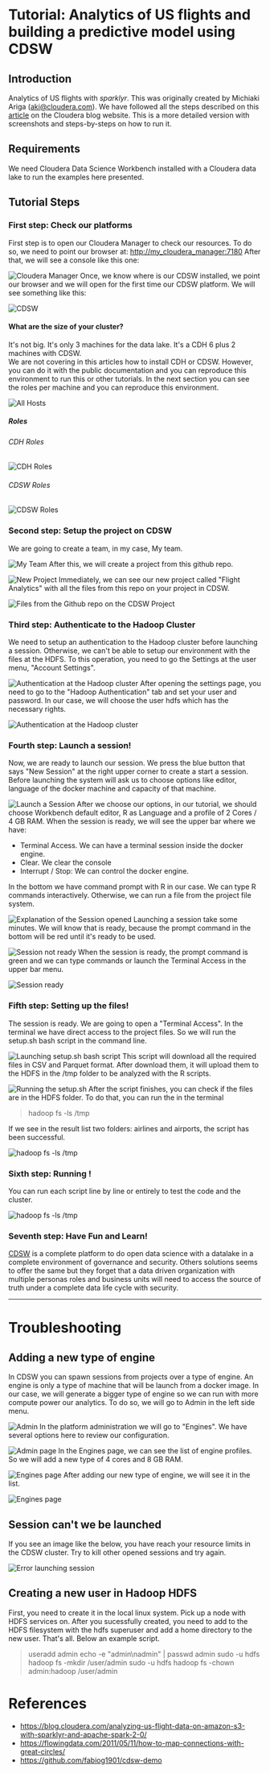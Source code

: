 # Tutorial: Analytics of US flights and building a predictive model using CDSW
## Introduction
Analytics of US flights with _sparklyr_. This was originally created by Michiaki Ariga (aki@cloudera.com). We have followed all the steps described on this [article](https://blog.cloudera.com/analyzing-us-flight-data-on-amazon-s3-with-sparklyr-and-apache-spark-2-0/) on the Cloudera blog website. This is a more detailed version with screenshots and steps-by-steps on how to run it.
## Requirements
We need Cloudera Data Science Workbench installed with a Cloudera data lake to run the examples here presented. 
 ## Tutorial Steps
### First step: Check our platforms
First step is to open our Cloudera Manager to check our resources. To do so, we need to point our browser at: [http://my_cloudera_manager:7180](http://my_cloudera_manager:7180)
After that, we will see a console like this one:

![Cloudera Manager](https://raw.githubusercontent.com/galanteh/cdsw-flight-analytics/master/images/Image1.png)
Once, we know where is our CDSW installed, we point our browser and we will open for the first time our CDSW platform. We will see something like this:

![CDSW](https://raw.githubusercontent.com/galanteh/cdsw-flight-analytics/master/images/Image2.png)
#### What are the size of your cluster?
It's not big. It's only 3 machines for the data lake. It's a CDH 6 plus 2 machines with CDSW.  
We are not covering in this articles how to install CDH or CDSW. However, you can do it with the public documentation and you can reproduce this environment to run this or other tutorials.
In the next section you can see the roles per machine and you can reproduce this environment.

![All Hosts](https://raw.githubusercontent.com/galanteh/cdsw-flight-analytics/master/images/Image4.png)
##### Roles
###### CDH Roles
![CDH Roles](https://raw.githubusercontent.com/galanteh/cdsw-flight-analytics/master/images/Image5.png)
###### CDSW Roles
![CDSW Roles](https://raw.githubusercontent.com/galanteh/cdsw-flight-analytics/master/images/Image6.png)
### Second step: Setup the project on CDSW
We are going to create a team, in my case, My team. 

![My Team](https://raw.githubusercontent.com/galanteh/cdsw-flight-analytics/master/images/Image3.png)
After this, we will create a project from this github repo. 

![New Project](https://raw.githubusercontent.com/galanteh/cdsw-flight-analytics/master/images/Image7.png)
Immediately, we can see our new project called "Flight Analytics" with all the files from this repo on your project in CDSW.

![Files from the Github repo on the CDSW Project](https://raw.githubusercontent.com/galanteh/cdsw-flight-analytics/master/images/Image8.png)
### Third step: Authenticate to the Hadoop Cluster
We need to setup an authentication to the Hadoop cluster before launching a session. Otherwise, we can't be able to setup our environment with the files at the HDFS.
To this operation, you need to go the Settings at the user menu, "Account Settings". 

![Authentication at the Hadoop cluster](https://raw.githubusercontent.com/galanteh/cdsw-flight-analytics/master/images/Image24.png)
After opening the settings page, you need to go to the "Hadoop Authentication" tab and set your user and password. In our case, we will choose the user hdfs which has the necessary rights.

![Authentication at the Hadoop cluster](https://raw.githubusercontent.com/galanteh/cdsw-flight-analytics/master/images/Image15.png)
### Fourth step: Launch a session!
Now, we are ready to launch our session. We press the blue button that says "New Session" at the right upper corner to create a start a session.
Before launching the system will ask us to choose options like editor, language of the docker machine and capacity of that machine.

![Launch a Session](https://raw.githubusercontent.com/galanteh/cdsw-flight-analytics/master/images/Image20.png)
After we choose our options, in our tutorial, we should choose Workbench default editor, R as Language and a profile of 2 Cores / 4 GB RAM.
When the session is ready, we will see the upper bar where we have:
 - Terminal Access. We can have a terminal session inside the docker engine.
 - Clear. We clear the console
 - Interrupt / Stop: We can control the docker engine. 
 
 In the bottom we have command prompt with R in our case. We can type R commands interactively.
Otherwise, we can run a file from the project file system.

![Explanation of the Session opened](https://raw.githubusercontent.com/galanteh/cdsw-flight-analytics/master/images/Image14.png)
Launching a session take some minutes. We will know that is ready, because the prompt command in the bottom will be red until it's ready to be used. 

![Session not ready ](https://raw.githubusercontent.com/galanteh/cdsw-flight-analytics/master/images/Image21.png)
When the session is ready, the prompt command is green and we can type commands or launch the Terminal Access in the upper bar menu.

![Session ready ](https://raw.githubusercontent.com/galanteh/cdsw-flight-analytics/master/images/Image22.png)
### Fifth step: Setting up the files!
The session is ready. We are going to open a "Terminal Access". In the terminal we have direct access to the project files. So we will run the setup.sh bash script in the command line. 

![Launching setup.sh bash script ](https://raw.githubusercontent.com/galanteh/cdsw-flight-analytics/master/images/Image23.png)
This script will download all the required files in CSV and Parquet format. After download them, it will upload them to the HDFS in the /tmp folder to be analyzed with the R scripts.

![Running the setup.sh](https://raw.githubusercontent.com/galanteh/cdsw-flight-analytics/master/images/Image16.png)
After the script finishes, you can check if the files are in the HDFS folder.
To do that, you can run the in the terminal

> hadoop fs -ls /tmp

If we see in the result list two folders: airlines and airports, the script has been successful.

![hadoop fs -ls /tmp](https://raw.githubusercontent.com/galanteh/cdsw-flight-analytics/master/images/Image17.png)
### Sixth step: Running !
You can run each script line by line or entirely to test the code and the cluster. 

![hadoop fs -ls /tmp](https://raw.githubusercontent.com/galanteh/cdsw-flight-analytics/master/images/Image25.png)
### Seventh step: Have Fun and Learn!
[CDSW](https://www.cloudera.com/products/data-science-and-engineering/data-science-workbench.html) is a complete platform to do open data science with a datalake in a complete environment of governance and security. Others solutions seems to offer the same but they forget that a data driven organization with multiple personas roles and business units will need to access the source of truth under a complete data life cycle with security.
___
# Troubleshooting
## Adding a new type of engine
In CDSW you can spawn sessions from projects over a type of engine. An engine is only a type of machine that will be launch from a docker image. 
In our case, we will generate a bigger type of engine so we can run with more compute power our analytics. 
To do so, we will go to Admin in the left side menu.

![Admin ](https://raw.githubusercontent.com/galanteh/cdsw-flight-analytics/master/images/Image9.png)
In the platform administration we will go to "Engines". We have several options here to review our configuration.

![Admin page](https://raw.githubusercontent.com/galanteh/cdsw-flight-analytics/master/images/Image10.png)
In the Engines page, we can see the list of engine profiles. So we will add a new type of 4 cores and 8 GB RAM.

![Engines page](https://raw.githubusercontent.com/galanteh/cdsw-flight-analytics/master/images/Image11.png)
After adding our new type of engine, we will see it in the list.

![Engines page](https://raw.githubusercontent.com/galanteh/cdsw-flight-analytics/master/images/Image12.png)
## Session can't we be launched
If you see an image like the below, you have reach your resource limits in the CDSW cluster. Try to kill other opened sessions and try again.

![Error launching session](https://raw.githubusercontent.com/galanteh/cdsw-flight-analytics/master/images/Image18.png)

## Creating a new user in Hadoop HDFS
First, you need to create it in the local linux system. Pick up a node with HDFS services on. 
After you sucessfully created, you need to add to the HDFS filesystem with the hdfs superuser and add a home directory to the new user. That's all. Below an example script.

> useradd admin
> echo -e "admin\nadmin" | passwd admin
> sudo -u hdfs hadoop fs -mkdir /user/admin
> sudo -u hdfs hadoop fs -chown admin:hadoop /user/admin

# References
* https://blog.cloudera.com/analyzing-us-flight-data-on-amazon-s3-with-sparklyr-and-apache-spark-2-0/
* https://flowingdata.com/2011/05/11/how-to-map-connections-with-great-circles/
* https://github.com/fabiog1901/cdsw-demo


